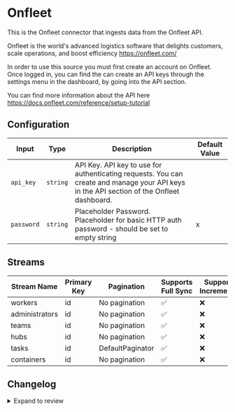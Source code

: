 # Onfleet
This is the Onfleet connector that ingests data from the Onfleet API.

Onfleet is the world&#39;s advanced logistics software that delights customers, scale operations, and boost efficiency https://onfleet.com/

In order to use this source you must first create an account on Onfleet. Once logged in, you can find the can create an API keys through the settings menu in the dashboard, by going into the API section.

You can find more information about the API here https://docs.onfleet.com/reference/setup-tutorial

## Configuration

| Input | Type | Description | Default Value |
|-------|------|-------------|---------------|
| `api_key` | `string` | API Key. API key to use for authenticating requests. You can create and manage your API keys in the API section of the Onfleet dashboard. |  |
| `password` | `string` | Placeholder Password. Placeholder for basic HTTP auth password - should be set to empty string | x |

## Streams
| Stream Name | Primary Key | Pagination | Supports Full Sync | Supports Incremental |
|-------------|-------------|------------|---------------------|----------------------|
| workers | id | No pagination | ✅ |  ❌  |
| administrators | id | No pagination | ✅ |  ❌  |
| teams | id | No pagination | ✅ |  ❌  |
| hubs | id | No pagination | ✅ |  ❌  |
| tasks | id | DefaultPaginator | ✅ |  ❌  |
| containers | id | No pagination | ✅ |  ❌  |


## Changelog

<details>
  <summary>Expand to review</summary>

| Version          | Date              | Pull Request | Subject        |
|------------------|-------------------|--------------|----------------|
| 0.0.20 | 2025-05-03 | [59478](https://github.com/airbytehq/airbyte/pull/59478) | Update dependencies |
| 0.0.19 | 2025-04-27 | [59084](https://github.com/airbytehq/airbyte/pull/59084) | Update dependencies |
| 0.0.18 | 2025-04-19 | [58480](https://github.com/airbytehq/airbyte/pull/58480) | Update dependencies |
| 0.0.17 | 2025-04-12 | [57874](https://github.com/airbytehq/airbyte/pull/57874) | Update dependencies |
| 0.0.16 | 2025-04-05 | [57312](https://github.com/airbytehq/airbyte/pull/57312) | Update dependencies |
| 0.0.15 | 2025-03-29 | [56753](https://github.com/airbytehq/airbyte/pull/56753) | Update dependencies |
| 0.0.14 | 2025-03-22 | [56197](https://github.com/airbytehq/airbyte/pull/56197) | Update dependencies |
| 0.0.13 | 2025-03-08 | [55056](https://github.com/airbytehq/airbyte/pull/55056) | Update dependencies |
| 0.0.12 | 2025-02-23 | [54607](https://github.com/airbytehq/airbyte/pull/54607) | Update dependencies |
| 0.0.11 | 2025-02-15 | [53998](https://github.com/airbytehq/airbyte/pull/53998) | Update dependencies |
| 0.0.10 | 2025-02-08 | [53494](https://github.com/airbytehq/airbyte/pull/53494) | Update dependencies |
| 0.0.9 | 2025-02-01 | [53012](https://github.com/airbytehq/airbyte/pull/53012) | Update dependencies |
| 0.0.8 | 2025-01-25 | [52532](https://github.com/airbytehq/airbyte/pull/52532) | Update dependencies |
| 0.0.7 | 2025-01-18 | [51865](https://github.com/airbytehq/airbyte/pull/51865) | Update dependencies |
| 0.0.6 | 2025-01-11 | [50727](https://github.com/airbytehq/airbyte/pull/50727) | Update dependencies |
| 0.0.5 | 2024-12-21 | [50295](https://github.com/airbytehq/airbyte/pull/50295) | Update dependencies |
| 0.0.4 | 2024-12-14 | [49712](https://github.com/airbytehq/airbyte/pull/49712) | Update dependencies |
| 0.0.3 | 2024-12-12 | [49336](https://github.com/airbytehq/airbyte/pull/49336) | Update dependencies |
| 0.0.2 | 2024-12-11 | [49051](https://github.com/airbytehq/airbyte/pull/49051) | Starting with this version, the Docker image is now rootless. Please note that this and future versions will not be compatible with Airbyte versions earlier than 0.64 |
| 0.0.1 | 2024-10-27 | | Initial release by [@aazam-gh](https://github.com/aazam-gh) via Connector Builder |

</details>
